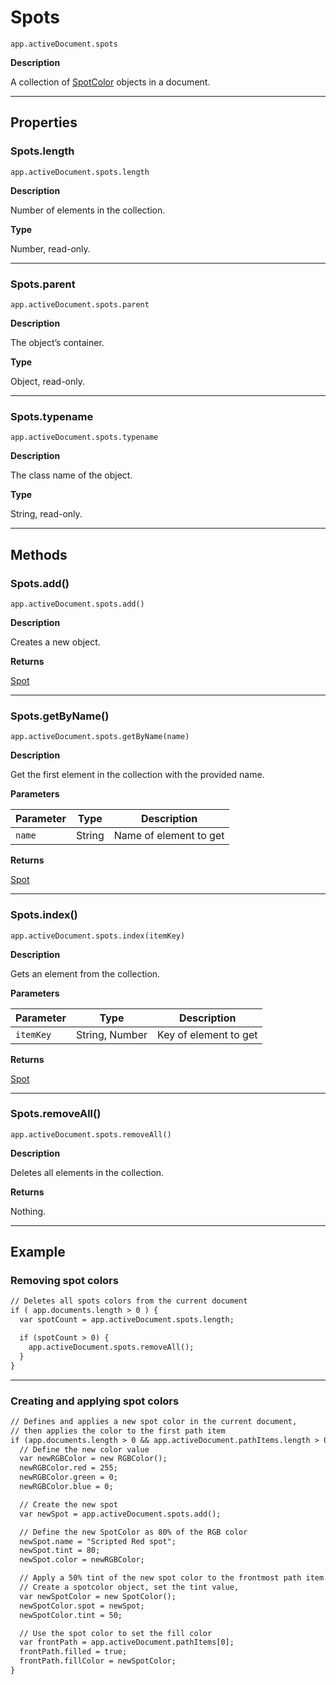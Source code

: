 # Spots

`app.activeDocument.spots`

**Description**

A collection of [SpotColor](SpotColor.md#jsobjref-spotcolor) objects in a document.

---

## Properties

### Spots.length

`app.activeDocument.spots.length`

**Description**

Number of elements in the collection.

**Type**

Number, read-only.

---

### Spots.parent

`app.activeDocument.spots.parent`

**Description**

The object’s container.

**Type**

Object, read-only.

---

### Spots.typename

`app.activeDocument.spots.typename`

**Description**

The class name of the object.

**Type**

String, read-only.

---

## Methods

### Spots.add()

`app.activeDocument.spots.add()`

**Description**

Creates a new object.

**Returns**

[Spot](Spot.md#jsobjref-spot)

---

### Spots.getByName()

`app.activeDocument.spots.getByName(name)`

**Description**

Get the first element in the collection with the provided name.

**Parameters**

| Parameter   | Type   | Description            |
|-------------|--------|------------------------|
| `name`      | String | Name of element to get |

**Returns**

[Spot](Spot.md#jsobjref-spot)

---

### Spots.index()

`app.activeDocument.spots.index(itemKey)`

**Description**

Gets an element from the collection.

**Parameters**

| Parameter   | Type           | Description           |
|-------------|----------------|-----------------------|
| `itemKey`   | String, Number | Key of element to get |

**Returns**

[Spot](Spot.md#jsobjref-spot)

---

### Spots.removeAll()

`app.activeDocument.spots.removeAll()`

**Description**

Deletes all elements in the collection.

**Returns**

Nothing.

---

## Example

### Removing spot colors

```default
// Deletes all spots colors from the current document
if ( app.documents.length > 0 ) {
  var spotCount = app.activeDocument.spots.length;

  if (spotCount > 0) {
    app.activeDocument.spots.removeAll();
  }
}
```

---

### Creating and applying spot colors

```default
// Defines and applies a new spot color in the current document,
// then applies the color to the first path item
if (app.documents.length > 0 && app.activeDocument.pathItems.length > 0) {
  // Define the new color value
  var newRGBColor = new RGBColor();
  newRGBColor.red = 255;
  newRGBColor.green = 0;
  newRGBColor.blue = 0;

  // Create the new spot
  var newSpot = app.activeDocument.spots.add();

  // Define the new SpotColor as 80% of the RGB color
  newSpot.name = "Scripted Red spot";
  newSpot.tint = 80;
  newSpot.color = newRGBColor;

  // Apply a 50% tint of the new spot color to the frontmost path item.
  // Create a spotcolor object, set the tint value,
  var newSpotColor = new SpotColor();
  newSpotColor.spot = newSpot;
  newSpotColor.tint = 50;

  // Use the spot color to set the fill color
  var frontPath = app.activeDocument.pathItems[0];
  frontPath.filled = true;
  frontPath.fillColor = newSpotColor;
}
```
